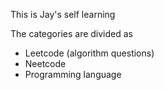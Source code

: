 This is Jay's self learning

The categories are divided as 
- Leetcode (algorithm questions)
- Neetcode
- Programming language